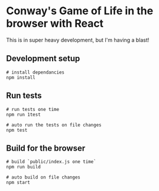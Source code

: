 # Conway's Game of Life in the browser with React

This is in super heavy development, but I'm having a blast!

## Development setup

```shell
# install dependancies
npm install
```

## Run tests

```shell
# run tests one time
npm run 1test

# auto run the tests on file changes
npm test
```

## Build for the browser

```shell
# build `public/index.js one time`
npm run build

# auto build on file changes
npm start
```
